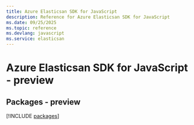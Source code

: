 ```yaml
---
title: Azure Elasticsan SDK for JavaScript
description: Reference for Azure Elasticsan SDK for JavaScript
ms.date: 09/25/2025
ms.topic: reference
ms.devlang: javascript
ms.service: elasticsan
---
```

# Azure Elasticsan SDK for JavaScript - preview
## Packages - preview
[!INCLUDE [packages](elasticsan-index.md)]